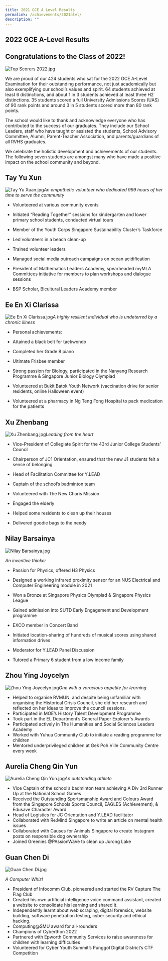 ```yaml
---
title: 2021 GCE A Level Results
permalink: /achievements/2021alvl/
description: ""
---
```

## 2022 GCE A-Level Results

Congratulations to the Class of 2022!
-------------------------------------

  

![Top Scorers 2022.jpg](https://rivervalleyhigh.moe.edu.sg/qql/slot/u724/Achievements/2022%20A%20Level%20Results/Top%20Scorers%202022.jpg)

  

We are proud of our 424 students who sat for the 2022 GCE A-Level Examination for their outstanding performance, not just academically but also exemplifying our school’s values and spirit. 64 students achieved at least 6 distinctions, and about 1 in 3 students achieved at least three H2 distinctions. 35 students scored a full University Admissions Scores (UAS) of 90 rank points and around 3 in 5 students scored more than 80 rank points.

The school would like to thank and acknowledge everyone who has contributed to the success of our graduates. They include our School Leaders, staff who have taught or assisted the students, School Advisory Committee, Alumni, Parent-Teacher Association, and parents/guardians of all RVHS graduates.

We celebrate the holistic development and achievements of our students. The following seven students are amongst many who have made a positive impact on the school community and beyond.

Tay Yu Xun
----------

![Tay Yu Xuan.jpg](https://rivervalleyhigh.moe.edu.sg/qql/slot/u724/Achievements/2022%20A%20Level%20Results/Tay%20Yu%20Xuan.jpg)_An empathetic volunteer who dedicated 999 hours of her time to serve the community_

*   Volunteered at various community events
*   Initiated “Reading Together” sessions for kindergarten and lower primary school students, conducted virtual tours
*   Member of the Youth Corps Singapore Sustainability Cluster’s Taskforce

*   Led volunteers in a beach clean-up
*   Trained volunteer leaders

*   Managed social media outreach campaigns on ocean acidification
*   President of Mathematics Leaders Academy, spearheaded myMLA Committees initiative for members to plan workshops and dialogue sessions
*   BSP Scholar, Bicultural Leaders Academy member

Ee En Xi Clarissa
-----------------

![Ee En Xi Clarissa.jpg](https://rivervalleyhigh.moe.edu.sg/qql/slot/u724/Achievements/2022%20A%20Level%20Results/Ee%20En%20Xi%20Clarissa.jpg)_A highly resilient individual who is undeterred by a chronic illness_

*   Personal achievements:

*   Attained a black belt for taekwondo
*   Completed her Grade 8 piano 

*   Ultimate Frisbee member
*   Strong passion for Biology, participated in the Nanyang Research Programme & Singapore Junior Biology Olympiad
*   Volunteered at Bukit Batok Youth Network (vaccination drive for senior residents, online Halloween event)
*   Volunteered at a pharmacy in Ng Teng Fong Hospital to pack medication for the patients

Xu Zhenbang
-----------

![Xu Zhenbang.jpg](https://rivervalleyhigh.moe.edu.sg/qql/slot/u724/Achievements/2022%20A%20Level%20Results/Xu%20Zhenbang.jpg)_Leading from the heart_

*   Vice-President of Collegiate Spirit for the 43rd Junior College Students’ Council

*   Chairperson of JC1 Orientation, ensured that the new J1 students felt a sense of belonging
*   Head of Facilitation Committee for Y.LEAD

*   Captain of the school’s badminton team
*   Volunteered with The New Charis Mission

*   Engaged the elderly
*   Helped some residents to clean up their houses
*   Delivered goodie bags to the needy

Nilay Barsainya
---------------

![Nilay Barsainya.jpg](https://rivervalleyhigh.moe.edu.sg/qql/slot/u724/Achievements/2022%20A%20Level%20Results/Nilay%20Barsainya.jpg)

_An inventive thinker_

*   Passion for Physics, offered H3 Physics
*   Designed a working infrared proximity sensor for an NUS Electrical and Computer Engineering module in 2021
*   Won a Bronze at Singapore Physics Olympiad & Singapore Physics League
*   Gained admission into SUTD Early Engagement and Development programme
*   EXCO member in Concert Band

*   Initiated location-sharing of hundreds of musical scores using shared information drives

*   Moderator for Y.LEAD Panel Discussion
*   Tutored a Primary 6 student from a low income family

Zhou Ying Joycelyn
------------------

![Zhou Ying Joycelyn.jpg](https://rivervalleyhigh.moe.edu.sg/qql/slot/u724/Achievements/2022%20A%20Level%20Results/Zhou%20Ying%20Joycelyn.jpg)_One with a voracious appetite for learning_

*   Helped to organise RVMUN, and despite being unfamiliar with organising the Historical Crisis Council, she did her research and reflected on her ideas to improve the council sessions.
*   Participated in MOE’s History Talent Development Programme
*   Took part in the EL Department’s General Paper Explorer's Awards 
*   Participated actively in The Humanities and Social Sciences Leaders Academy
*   Worked with Yuhua Community Club to initiate a reading programme for children
*   Mentored underprivileged children at Gek Poh Ville Community Centre every week

Aurelia Cheng Qin Yun
---------------------

![Aurelia Cheng Qin Yun.jpg](https://rivervalleyhigh.moe.edu.sg/qql/slot/u724/Achievements/2022%20A%20Level%20Results/Aurelia%20Cheng%20Qin%20Yun.jpg)_An outstanding athlete_

*   Vice Captain of the school’s badminton team achieving A Div 3rd Runner Up at the National School Games
*   Received the Outstanding Sportsmanship Award and Colours Award from the Singapore Schools Sports Council, EAGLES (Achievement), & Edusave Character Award
*   Head of Logistics for JC Orientation and Y.LEAD facilitator
*   Collaborated with Re:Mind Singapore to write an article on mental health issues
*   Collaborated with Causes for Animals Singapore to create Instagram posts on responsible dog ownership
*   Joined Greenies @PAssionWaVe to clean up Jurong Lake

Guan Chen Di
------------

![Guan Chen Di.jpg](https://rivervalleyhigh.moe.edu.sg/qql/slot/u724/Achievements/2022%20A%20Level%20Results/Guan%20Chen%20Di.jpg)

_A Computer Whiz!_

*   President of Infocomm Club, pioneered and started the RV Capture The Flag Club
*   Created his own artificial intelligence voice command assistant, created a website to consolidate his learning and shared it.
*   Independently learnt about web scraping, digital forensics, website building, software penetration testing, cyber security and ethical hacking.
*   Computing@SMU award for all-rounders
*   Champions of Cyberthon 2022
*   Partnered with Epworth Community Services to raise awareness for children with learning difficulties
*   Volunteered for Cyber Youth Summit’s Punggol Digital District’s CTF Competition